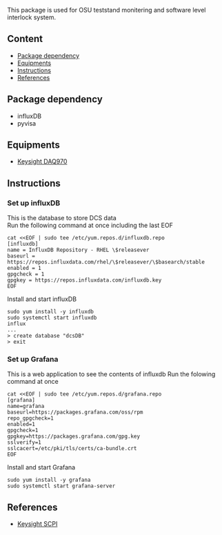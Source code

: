 This package is used for OSU teststand monitering and software level interlock system.

## Content
* [Package dependency](#package-dependency)
* [Equipments](#equipments)
* [Instructions](#instructions)
* [References](#references)

## Package dependency
- influxDB
- pyvisa

## Equipments
- [Keysight DAQ970](https://www.keysight.com/us/en/assets/9018-04738/user-manuals/9018-04738.pdf?success=true)

## Instructions

### Set up influxDB
This is the database to store DCS data  
Run the following command at once including the last EOF

```
cat <<EOF | sudo tee /etc/yum.repos.d/influxdb.repo
[influxdb]
name = InfluxDB Repository - RHEL \$releasever
baseurl = https://repos.influxdata.com/rhel/\$releasever/\$basearch/stable
enabled = 1
gpgcheck = 1
gpgkey = https://repos.influxdata.com/influxdb.key
EOF
```

Install and start influxDB
```
sudo yum install -y influxdb
sudo systemctl start influxdb
influx
...
> create database "dcsDB"
> exit
```

### Set up Grafana
This is a web application to see the contents of influxdb
Run the folowing command at once

```
cat <<EOF | sudo tee /etc/yum.repos.d/grafana.repo
[grafana]
name=grafana
baseurl=https://packages.grafana.com/oss/rpm
repo_gpgcheck=1
enabled=1
gpgcheck=1
gpgkey=https://packages.grafana.com/gpg.key
sslverify=1
sslcacert=/etc/pki/tls/certs/ca-bundle.crt
EOF
```

Install and start Grafana
```
sudo yum install -y grafana
sudo systemctl start grafana-server
```

## References
- [Keysight SCPI](http://literature.cdn.keysight.com/litweb/pdf/ads2001/esgprog/1prep8.html)
